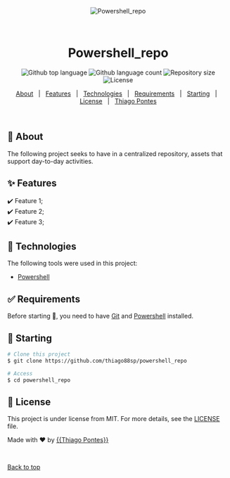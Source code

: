 <div align="center" id="top"> 
  <img src="./.github/app.gif" alt="Powershell_repo" />

  &#xa0;

  <!-- <a href="https://powershell_repo.netlify.app">Demo</a> -->
</div>

<h1 align="center">Powershell_repo</h1>

<p align="center">
  <img alt="Github top language" src="https://img.shields.io/github/languages/top/{{thiago88sp}}/powershell_repo?color=56BEB8">

  <img alt="Github language count" src="https://img.shields.io/github/languages/count/{{thiago88sp}}/powershell_repo?color=56BEB8">

  <img alt="Repository size" src="https://img.shields.io/github/repo-size/{{thiago88sp}}/powershell_repo?color=56BEB8">

  <img alt="License" src="https://img.shields.io/github/license/{{thiago88sp}}/powershell_repo?color=56BEB8">

  <!-- <img alt="Github issues" src="https://img.shields.io/github/issues/{{thiago88sp}}/powershell_repo?color=56BEB8" /> -->

  <!-- <img alt="Github forks" src="https://img.shields.io/github/forks/{{thiago88sp}}/powershell_repo?color=56BEB8" /> -->

  <!-- <img alt="Github stars" src="https://img.shields.io/github/stars/{{thiago88sp}}/powershell_repo?color=56BEB8" /> -->
</p>

<!-- Status -->

<!-- <h4 align="center"> 
	🚧  Powershell_repo 🚀 Under construction...  🚧
</h4> 

<hr> -->

<p align="center">
  <a href="#dart-about">About</a> &#xa0; | &#xa0; 
  <a href="#sparkles-features">Features</a> &#xa0; | &#xa0;
  <a href="#rocket-technologies">Technologies</a> &#xa0; | &#xa0;
  <a href="#white_check_mark-requirements">Requirements</a> &#xa0; | &#xa0;
  <a href="#checkered_flag-starting">Starting</a> &#xa0; | &#xa0;
  <a href="#memo-license">License</a> &#xa0; | &#xa0;
  <a href="https://github.com/thiago88sp}}" target="_blank">Thiago Pontes</a>
</p>

<br>

## :dart: About ##

The following project seeks to have in a centralized repository, assets that support day-to-day activities.

## :sparkles: Features ##

:heavy_check_mark: Feature 1;\
:heavy_check_mark: Feature 2;\
:heavy_check_mark: Feature 3;

## :rocket: Technologies ##

The following tools were used in this project:

- [Powershell](https://www.powershellgallery.com/)


## :white_check_mark: Requirements ##

Before starting :checkered_flag:, you need to have [Git](https://git-scm.com) and [Powershell](https://www.powershellgallery.com/) installed.

## :checkered_flag: Starting ##

```bash
# Clone this project
$ git clone https://github.com/thiago88sp/powershell_repo

# Access
$ cd powershell_repo

```

## :memo: License ##

This project is under license from MIT. For more details, see the [LICENSE](LICENSE.md) file.


Made with :heart: by <a href="https://github.com/thiago88sp" target="_blank">{{Thiago Pontes}}</a>

&#xa0;

<a href="#top">Back to top</a>
